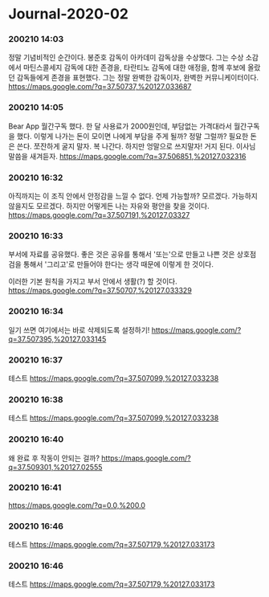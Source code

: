 # Journal-2020-02
### 200210 14:03 
정말 기념비적인 순간이다.
봉준호 감독이 아카데미 감독상을 수상했다.
그는 수상 소감에서 마틴스콜세지 감독에 대한 존경을, 타란티노 감독에 대한 애정을, 함께 후보에 올랐던 감독들에게 존경을 표현했다.
그는 정말 완벽한 감독이자, 완벽한 커뮤니케이터이다.
https://maps.google.com/?q=37.50737,%20127.033687

### 200210 14:05 
Bear App 월간구독 했다.
한 달 사용료가 2000원인데, 부담없는 가격대라서 월간구독을 했다.
이렇게 나가는 돈이 모이면 나에게 부담을 주게 될까?
정말 그럴까?
필요한 돈은 쓴다. 쪼잔하게 굴지 말자. 복 나간다.
하지만 엉말으로 쓰지말자! 거지 된다.
이사님 말씀을 새겨듣자.
https://maps.google.com/?q=37.506851,%20127.032316

### 200210 16:32 
아직까지는 이 조직 안에서 안정감을 느낄 수 없다.
언제 가능할까?
모르겠다. 가능하지 않을지도 모르겠다.
하지만 어떻게든 나는 자유와 평안을 찾을 것이다.
https://maps.google.com/?q=37.507191,%20127.03327

### 200210 16:33 
부서에 자료를 공유했다.
좋은 것은 공유를 통해서 '또는'으로 만들고
나쁜 것은 상호점검을 통해서 '그리고'로 만들어야 한다는 생각 때문에 이렇게 한 것이다.

이러한 기본 원칙을 가지고 부서 안에서 생활(?) 할 것이다.
https://maps.google.com/?q=37.50707,%20127.033329

### 200210 16:34 
일기 쓰면 여기에서는 바로 삭제되도록 설정하기!
https://maps.google.com/?q=37.507395,%20127.033145

### 200210 16:37 
테스트
https://maps.google.com/?q=37.507099,%20127.033238

### 200210 16:38 
테스트
https://maps.google.com/?q=37.507099,%20127.033238

### 200210 16:40 
왜 완료 후 작동이 안되는 걸까?
https://maps.google.com/?q=37.509301,%20127.02555

### 200210 16:41 

https://maps.google.com/?q=0.0,%200.0

### 200210 16:46 
테스트
https://maps.google.com/?q=37.507179,%20127.033173

### 200210 16:46 
테스트
https://maps.google.com/?q=37.507179,%20127.033173

